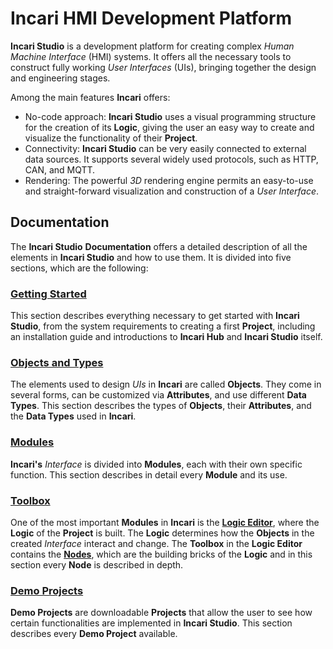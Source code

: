 # Incari HMI Development Platform



**Incari Studio** is a development platform for creating complex *Human Machine Interface* (HMI) systems. It offers all the necessary tools to construct fully working *User Interfaces* (UIs), bringing together the design and engineering stages.

Among the main features **Incari** offers:

* No-code approach: **Incari Studio** uses a visual programming structure for the creation of its **Logic**, giving the user an easy way to create and visualize the functionality of their **Project**.
* Connectivity: **Incari Studio** can be very easily connected to external data sources. It supports several widely used protocols, such as HTTP, CAN, and MQTT.
* Rendering: The powerful *3D* rendering engine permits an easy-to-use and straight-forward visualization and construction of a *User Interface*.

## Documentation

The **Incari Studio** **Documentation** offers a detailed description of all the elements in **Incari Studio** and how to use them. It is divided into five sections, which are the following:

### [Getting Started](getting-started/overview.md)

This section describes everything necessary to get started with **Incari Studio**, from the system requirements to creating a first **Project**, including an installation guide and introductions to **Incari Hub** and **Incari Studio** itself.

### [Objects and Types](objects-and-types/overview.md)

The elements used to design *UIs* in **Incari** are called **Objects**. They come in several forms, can be customized via **Attributes**, and use different **Data Types**. This section describes the types of **Objects**, their **Attributes**, and the **Data Types** used in **Incari**. 

### [Modules](modules/overview.md)

**Incari's** *Interface* is divided into **Modules**, each with their own specific function. This section describes in detail every **Module** and its use. 

### [Toolbox](toolbox/overview.md)

One of the most important **Modules** in **Incari** is the [**Logic Editor**](modules/logic-editor.md), where the **Logic** of the **Project** is built. The **Logic** determines how the **Objects** in the created *Interface* interact and change. The **Toolbox** in the **Logic Editor** contains the [**Nodes**](modules/logic-editor.md#nodes), which are the building bricks of the **Logic** and in this section every **Node** is described in depth.

### [Demo Projects](demo-projects/overview.md)

**Demo Projects** are downloadable **Projects** that allow the user to see how certain functionalities are implemented in **Incari Studio**. This section describes every **Demo Project** available.



